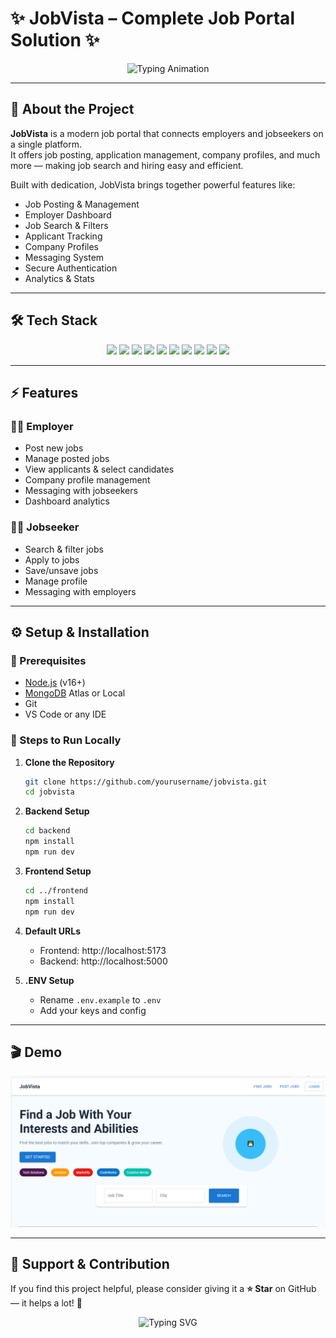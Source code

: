 # ✨ JobVista – Complete Job Portal Solution ✨

<p align="center">
  <img src="https://readme-typing-svg.herokuapp.com?font=Fira+Code&weight=500&size=28&pause=1000&color=2563EB&center=true&vCenter=true&width=900&lines=JobVista+-+Connecting+Employers+and+Jobseekers;Jobs+%7C+Companies+%7C+Applicants+in+One+Platform" alt="Typing Animation"/>
</p>

---

## 🚀 About the Project

**JobVista** is a modern job portal that connects employers and jobseekers on a single platform.  
It offers job posting, application management, company profiles, and much more — making job search and hiring easy and efficient.

Built with dedication, JobVista brings together powerful features like:
- Job Posting & Management
- Employer Dashboard
- Job Search & Filters
- Applicant Tracking
- Company Profiles
- Messaging System
- Secure Authentication
- Analytics & Stats

---

## 🛠️ Tech Stack

<p align="center">
  <img src="https://img.shields.io/badge/React-20232A?style=for-the-badge&logo=react&logoColor=61DAFB" />
  <img src="https://img.shields.io/badge/TypeScript-007ACC?style=for-the-badge&logo=typescript&logoColor=white" />
  <img src="https://img.shields.io/badge/MaterialUI-007FFF?style=for-the-badge&logo=mui&logoColor=white" />
  <img src="https://img.shields.io/badge/Cloudinary-3448C5?style=for-the-badge&logo=cloudinary&logoColor=white" />
  <img src="https://img.shields.io/badge/Node.js-339933?style=for-the-badge&logo=node.js&logoColor=white" />
  <img src="https://img.shields.io/badge/Express.js-404D59?style=for-the-badge&logo=express&logoColor=white" />
  <img src="https://img.shields.io/badge/MongoDB-4EA94B?style=for-the-badge&logo=mongodb&logoColor=white" />
  <img src="https://img.shields.io/badge/Mongoose-880000?style=for-the-badge&logo=mongoose&logoColor=white" />
  <img src="https://img.shields.io/badge/Axios-5A29E4?style=for-the-badge&logo=axios&logoColor=white" />
  <img src="https://img.shields.io/badge/ESLint-4B32C3?style=for-the-badge&logo=eslint&logoColor=white" />
</p>

---

## ⚡ Features

### 👨‍💼 Employer
- Post new jobs
- Manage posted jobs
- View applicants & select candidates
- Company profile management
- Messaging with jobseekers
- Dashboard analytics

### 👩‍💻 Jobseeker
- Search & filter jobs
- Apply to jobs
- Save/unsave jobs
- Manage profile
- Messaging with employers

---

## ⚙️ Setup & Installation

### 🔹 Prerequisites
- [Node.js](https://nodejs.org/) (v16+)
- [MongoDB](https://www.mongodb.com/) Atlas or Local
- Git
- VS Code or any IDE

### 🔹 Steps to Run Locally

1. **Clone the Repository**
   ```bash
   git clone https://github.com/yourusername/jobvista.git
   cd jobvista
   ```

2. **Backend Setup**
   ```bash
   cd backend
   npm install
   npm run dev
   ```

3. **Frontend Setup**
   ```bash
   cd ../frontend
   npm install
   npm run dev
   ```

4. **Default URLs**
   - Frontend: http://localhost:5173
   - Backend: http://localhost:5000

5. **.ENV Setup**
   - Rename `.env.example` to `.env`
   - Add your keys and config

---

## 🎬 Demo

[![App Demo](frontend/public/jobvista.png)](https://drive.google.com/file/d/1T155QO2CZgp0AXMmRbaVdVTrDbxUEeDB/view?usp=sharing)

---

## 🌟 Support & Contribution

If you find this project helpful, please consider giving it a **⭐ Star** on GitHub — it helps a lot! 🚀

<p align="center">
  <img src="https://readme-typing-svg.herokuapp.com?size=22&duration=3000&color=2563EB&center=true&vCenter=true&width=600&lines=Contributions+are+Welcome!;Star+the+Repo+if+you+like+it!" alt="Typing SVG">
</p>

